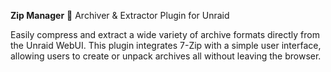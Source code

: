 **Zip Manager**
🔧 Archiver & Extractor Plugin for Unraid

Easily compress and extract a wide variety of archive formats directly from the Unraid WebUI. This plugin integrates 7-Zip with a simple user interface, allowing users to create or unpack archives all without leaving the browser.
